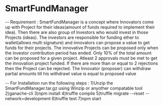 # SmartFundManager
-- Requirement : 
  SmartFundManager is a concept where Innovators come up with Project for their ideas(amount of funds required to implement their idea). 
  Then there are also group of Investors who would invest in those Projects (ideas).
  The investors are responsible for funding ether to wallet(allows multi signature) and innovators can propose a value to get funds for their projects.
  The innovative Projects can be proposed only when the investor contribution period has ended.
  Only 10% of the total amount can be proposed for a given project.
  Atleast 2 approvals must be met to get the innovation project funded.
  If there are more than or equal to 2 rejections then the Project can be rejected.
  The Innovator (proposer) can withdraw partial amounts till his withdrawl value is equal to proposed value
  
-- For Installation run the following steps :
   1)Unzip the SmartFundManager.tar.gz using Winzip or anyother compatable tool
   2)ganache-cli
   3)npm install
   4)truffle compile
   5)truffle migrate --reset --network=development
   6)truffle test
   7)npm start
